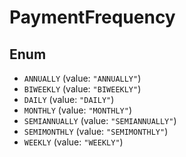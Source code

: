 # PaymentFrequency

## Enum

* `ANNUALLY` (value: `"ANNUALLY"`)
* `BIWEEKLY` (value: `"BIWEEKLY"`)
* `DAILY` (value: `"DAILY"`)
* `MONTHLY` (value: `"MONTHLY"`)
* `SEMIANNUALLY` (value: `"SEMIANNUALLY"`)
* `SEMIMONTHLY` (value: `"SEMIMONTHLY"`)
* `WEEKLY` (value: `"WEEKLY"`)

